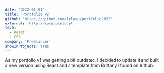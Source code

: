 ```yaml
---
date: '2022-01-01'
title: 'Portfolio v2'
github: 'https://github.com/lulasp/portfolio2022'
external: 'http://serpapinto.pt'
tech:
  - React
  - CSS
company: 'Freelancer'
showInProjects: true
---
```


As my portfolio v1 was getting a bit outdated, I decided to update it and built a new version using React and a template from Brittany I found on Github.
